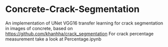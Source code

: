 # Concrete-Crack-Segmentation
An implementation of UNet VGG16 transfer learning for crack segmentation in images of concrete, based on https://github.com/khanhha/crack_segmentation
For crack percentage measurement take a look at Percentage.ipynb
